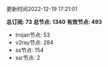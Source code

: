 更新时间2022-12-19 17:21:01

**总订阅: 73**
**总节点: 1340**
**有效节点: 493**
- trojan节点: 53
- v2ray节点: 284
- ss节点: 154
- ssr节点: 2
